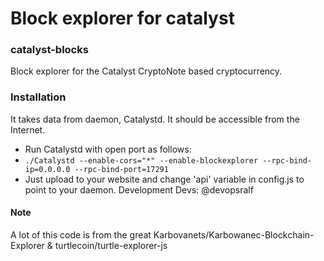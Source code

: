 # Block explorer for catalyst

### catalyst-blocks
Block explorer for the Catalyst CryptoNote based cryptocurrency.

### Installation
It takes data from daemon, Catalystd. It should be accessible from the Internet. 
- Run Catalystd with open port as follows:
- `./Catalystd --enable-cors="*" --enable-blockexplorer --rpc-bind-ip=0.0.0.0 --rpc-bind-port=17291`
- Just upload to your website and change 'api' variable in config.js to point to your daemon.
Development
Devs: @devopsralf

#### Note
A lot of this code is from the great Karbovanets/Karbowanec-Blockchain-Explorer & turtlecoin/turtle-explorer-js
